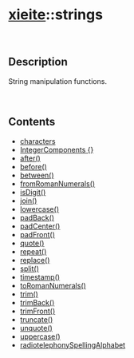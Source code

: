 # [xieite](./xieite.md)\:\:strings

&nbsp;

## Description
String manipulation functions.

&nbsp;

## Contents
- [characters](./namespaces/strings/characters.md)
- [IntegerComponents \{\}](./namespaces/strings/integer_components.md)
- [after\(\)](./namespaces/strings/after.md)
- [before\(\)](./namespaces/strings/before.md)
- [between\(\)](./namespaces/strings/between.md)
- [fromRomanNumerals\(\)](./namespaces/strings/from_roman_numerals.md)
- [isDigit\(\)](./namespaces/strings/digit.md)
- [join\(\)](./namespaces/strings/join.md)
- [lowercase\(\)](./namespaces/strings/lowercase.md)
- [padBack\(\)](./namespaces/strings/pad_back.md)
- [padCenter\(\)](./namespaces/strings/pad_center.md)
- [padFront\(\)](./namespaces/strings/pad_front.md)
- [quote\(\)](./namespaces/strings/quote.md)
- [repeat\(\)](./namespaces/strings/repeat.md)
- [replace\(\)](./namespaces/strings/replace.md)
- [split\(\)](./namespaces/strings/split.md)
- [timestamp\(\)](./namespaces/strings/timestamp.md)
- [toRomanNumerals\(\)](./namespaces/strings/to_roman_numerals.md)
- [trim\(\)](./namespaces/strings/trim.md)
- [trimBack\(\)](./namespaces/strings/trim_back.md)
- [trimFront\(\)](./namespaces/strings/trim_front.md)
- [truncate\(\)](./namespaces/strings/truncate.md)
- [unquote\(\)](./namespaces/strings/unquote.md)
- [uppercase\(\)](./namespaces/strings/uppercase.md)
- [radiotelephonySpellingAlphabet](./namespaces/strings/radiotelephony_spelling_alphabet.md)
